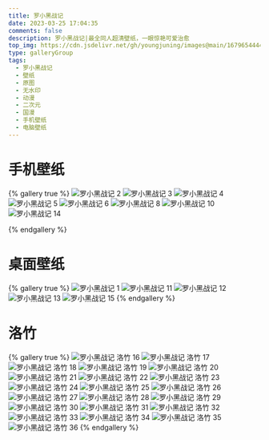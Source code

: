 ```yaml
---
title: 罗小黑战记
date: 2023-03-25 17:04:35
comments: false
description: 罗小黑战记|最全同人超清壁纸，一眼惊艳可爱治愈
top_img: https://cdn.jsdelivr.net/gh/youngjuning/images@main/1679654444764.png
type: galleryGroup
tags:
  - 罗小黑战记
  - 壁纸
  - 原图
  - 无水印
  - 动漫
  - 二次元
  - 国漫
  - 手机壁纸
  - 电脑壁纸
---
```


# 手机壁纸

{% gallery true %}
![罗小黑战记 2](https://cdn.jsdelivr.net/gh/youngjuning/images@main/1679654278990.png)
![罗小黑战记 3](https://cdn.jsdelivr.net/gh/youngjuning/images@main/1679654284283.png)
![罗小黑战记 4](https://cdn.jsdelivr.net/gh/youngjuning/images@main/1679654288780.png)
![罗小黑战记 5](https://cdn.jsdelivr.net/gh/youngjuning/images@main/1679654293518.png)
![罗小黑战记 6](https://cdn.jsdelivr.net/gh/youngjuning/images@main/1679654298297.png)
![罗小黑战记 8](https://cdn.jsdelivr.net/gh/youngjuning/images@main/1679654314359.png)
![罗小黑战记 10](https://cdn.jsdelivr.net/gh/youngjuning/images@main/1679654329391.png)
![罗小黑战记 14](https://cdn.jsdelivr.net/gh/youngjuning/images@main/1679654577843.png)

{% endgallery %}

# 桌面壁纸

{% gallery true %}
![罗小黑战记 1](https://cdn.jsdelivr.net/gh/youngjuning/images@main/1679654197262.png)
![罗小黑战记 11](https://cdn.jsdelivr.net/gh/youngjuning/images@main/1679654430779.png)
![罗小黑战记 12](https://cdn.jsdelivr.net/gh/youngjuning/images@main/1679654444764.png)
![罗小黑战记 13](https://cdn.jsdelivr.net/gh/youngjuning/images@main/1679654550126.png)
![罗小黑战记 15](https://cdn.jsdelivr.net/gh/youngjuning/images@main/1679654666313.png)
{% endgallery %}

# 洛竹

{% gallery true %}
![罗小黑战记 洛竹 16](https://cdn.jsdelivr.net/gh/youngjuning/images@main/1679654733968.png)
![罗小黑战记 洛竹 17](https://cdn.jsdelivr.net/gh/youngjuning/images@main/1679654740626.png)
![罗小黑战记 洛竹 18](https://cdn.jsdelivr.net/gh/youngjuning/images@main/1679654758134.png)
![罗小黑战记 洛竹 19](https://cdn.jsdelivr.net/gh/youngjuning/images@main/1679654771639.png)
![罗小黑战记 洛竹 20](https://cdn.jsdelivr.net/gh/youngjuning/images@main/1679654781208.png)
![罗小黑战记 洛竹 21](https://cdn.jsdelivr.net/gh/youngjuning/images@main/1679654788107.png)
![罗小黑战记 洛竹 22](https://cdn.jsdelivr.net/gh/youngjuning/images@main/1679654802970.png)
![罗小黑战记 洛竹 23](https://cdn.jsdelivr.net/gh/youngjuning/images@main/1679654812799.png)
![罗小黑战记 洛竹 24](https://cdn.jsdelivr.net/gh/youngjuning/images@main/1679654832168.png)
![罗小黑战记 洛竹 25](https://cdn.jsdelivr.net/gh/youngjuning/images@main/1679654863950.png)
![罗小黑战记 洛竹  26](https://cdn.jsdelivr.net/gh/youngjuning/images@main/1679655228697.png)
![罗小黑战记 洛竹  27](https://cdn.jsdelivr.net/gh/youngjuning/images@main/1679655238627.png)
![罗小黑战记 洛竹  28](https://cdn.jsdelivr.net/gh/youngjuning/images@main/1679655249690.png)
![罗小黑战记 洛竹  29](https://cdn.jsdelivr.net/gh/youngjuning/images@main/1679655274332.png)
![罗小黑战记 洛竹  30](https://cdn.jsdelivr.net/gh/youngjuning/images@main/1679655298541.png)
![罗小黑战记 洛竹  31](https://cdn.jsdelivr.net/gh/youngjuning/images@main/1679655310370.png)
![罗小黑战记 洛竹  32](https://cdn.jsdelivr.net/gh/youngjuning/images@main/1679655348164.png)
![罗小黑战记 洛竹  33](https://cdn.jsdelivr.net/gh/youngjuning/images@main/1679655358599.png)
![罗小黑战记 洛竹  34](https://cdn.jsdelivr.net/gh/youngjuning/images@main/1679655400960.png)
![罗小黑战记 洛竹  35](https://cdn.jsdelivr.net/gh/youngjuning/images@main/1679655410075.png)
![罗小黑战记 洛竹  36](https://cdn.jsdelivr.net/gh/youngjuning/images@main/1679655422709.png)
{% endgallery %}
